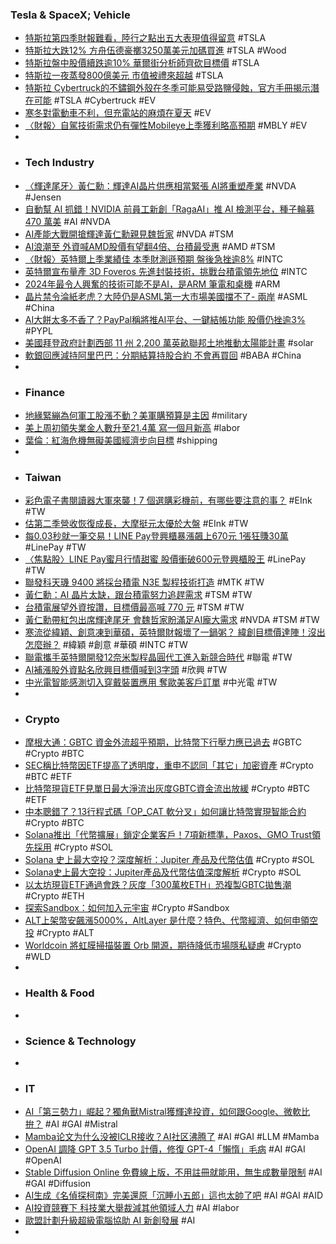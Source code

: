 ### Tesla & SpaceX; Vehicle
- [特斯拉第四季財報難看，陸行之點出五大表現值得留意](https://finance.technews.tw/2024/01/25/teslas-fourth-quarter-earnings-report-looks-ugly/) #TSLA
- [特斯拉大跌12% 方舟伍德豪擲3250萬美元加碼買進](https://news.cnyes.com/news/id/5438108) #TSLA #Wood
- [特斯拉盤中股價續跌逾10% 華爾街分析師齊砍目標價](https://news.cnyes.com/news/id/5437842) #TSLA
- [特斯拉一夜蒸發800億美元 市值被禮來超越](https://news.cnyes.com/news/id/5437888) #TSLA
- [特斯拉 Cybertruck的不鏽鋼外殼在冬季可能易受路鹽侵蝕，官方手冊揭示潛在可能](https://www.kocpc.com.tw/archives/531617) #TSLA #Cybertruck #EV
- [寒冬對電動車不利，但充電站的麻煩在夏天](https://technews.tw/2024/01/26/winter-is-bad-for-ev-but-summer-is-worse/) #EV
- [〈財報〉自駕技術需求仍有彈性Mobileye上季獲利略高預期](https://news.cnyes.com/news/id/5437744) #MBLY #EV
-
- ### Tech Industry
- [〈輝達尾牙〉黃仁勳：輝達AI晶片供應相當緊張 AI將重塑產業](https://news.cnyes.com/news/id/5437645) #NVDA #Jensen
- [自動幫 AI 抓錯！NVIDIA 前員工新創「RagaAI」推 AI 檢測平台，種子輪募 470 萬美](https://www.inside.com.tw/article/34014-ragaai) #AI #NVDA
- [AI產能大戰開搶輝達黃仁勳親見魏哲家](https://www.ctee.com.tw/news/20240126700038-439901) #NVDA #TSM
- [AI浪潮至 外資喊AMD股價有望翻4倍、台積最受惠](https://www.moneydj.com/kmdj/news/newsviewer.aspx?a=baca4eff-38fe-4e3a-94f0-11ec9f052c47) #AMD #TSM
- [〈財報〉英特爾上季業績佳 本季財測遜預期 盤後急挫逾8%](https://news.cnyes.com/news/id/5437877) #INTC
- [英特爾宣布量產 3D Foveros 先進封裝技術，挑戰台積電領先地位](https://technews.tw/2024/01/25/intel-announces-mass-production-of-3d-foveros-advanced-packaging-technology/) #INTC
- [2024年最令人興奮的技術可能不是AI，是ARM 筆電和桌機](https://www.techbang.com/posts/112763-probably-the-most-exciting-technology-in-2024-is-ai) #ARM
- [晶片禁令淪紙老虎？大陸仍是ASML第一大市場美國擋不了- 兩岸](https://www.ctee.com.tw/news/20240126701159-430801) #ASML #China
- [AI大餅太多不香了？PayPal稱將推AI平台、一鍵結帳功能 股價仍挫逾3%](https://news.cnyes.com/news/id/5437891) #PYPL
- [美國拜登政府計劃西部 11 州 2,200 萬英畝聯邦土地推動太陽能計畫](https://technews.tw/2024/01/26/us-boosts-solar-power-plan-to-add-11-more-western-states/) #solar
- [軟銀回應減持阿里巴巴：分期結算持股合約 不會再買回](https://m.cnyes.com/news/id/5437768) #BABA #China
-
- ### Finance
- [地緣緊繃為何軍工股漲不動？美軍購預算是主因](https://finance.technews.tw/2024/01/25/global-threats-are-rising-defense-stocks-are-not/) #military
- [美上周初領失業金人數升至21.4萬 寫一個月新高](https://news.cnyes.com/news/id/5437682) #labor
- [葉倫：紅海危機無礙美國經濟步向目標](https://news.cnyes.com/news/id/5437890) #shipping
-
- ### Taiwan
- [彩色電子書閱讀器大軍來襲！7 個選購彩機前，有哪些要注意的事？](https://www.techbang.com/posts/112698-the-army-of-color-e-book-readers-is-coming7-what-should-i-pay.amp) #EInk #TW
- [估第二季營收恢復成長，大摩挺元太優於大盤](https://finance.technews.tw/2024/01/26/e-ink-share-target-price-217/) #EInk #TW
- [每0.03秒就一筆交易！LINE Pay登興櫃暴漲飆上670元 1張狂賺30萬](https://www.wealth.com.tw/articles/97123b3b-1f72-429c-bf4d-16c1ce0705a1) #LinePay #TW
- [〈焦點股〉LINE Pay蜜月行情甜蜜 股價衝破600元登興櫃股王](https://news.cnyes.com/news/id/5437975) #LinePay #TW
- [聯發科天璣 9400 將採台積電 N3E 製程技術打造](https://finance.technews.tw/2024/01/26/mediatek-dimensity-9400-will-be-built-using-tsmc-n3e-process-technology/) #MTK #TW
- [黃仁勳：AI 晶片太缺，跟台積電努力追趕需求](https://technews.tw/2024/01/26/jensen-huang-ai-chip-tsmc/) #TSM #TW
- [台積電展望外資按讚，目標價最高喊 770 元](https://finance.technews.tw/2024/01/22/tsmc-foreign-investment-target-price/) #TSM #TW
- [黃仁勳帶紅包出席輝達尾牙 會魏哲家盼滿足AI龐大需求](https://www.cna.com.tw/news/afe/202401250332.aspx) #NVDA #TSM #TW
- [寒流從緯穎、創意凍到華碩，英特爾財報壞了一鍋粥？ 緯創目標價達陣！沒出怎麼辦？](https://m.cnyes.com/news/id/5438198) #緯穎 #創意 #華碩 #INTC #TW
- [聯電攜手英特爾開發12奈米製程晶圓代工進入新競合時代](https://news.cnyes.com/news/id/5437765) #聯電 #TW
- [AI補漲股外資點名欣興目標價喊到3字頭](https://www.ctee.com.tw/news/20240125701888-430201) #欣興 #TW
- [中光電智能感測切入穿戴裝置應用 奪歐美客戶訂單](https://news.cnyes.com/news/id/5437538) #中光電 #TW
-
- ### Crypto
- [摩根大通：GBTC 資金外流超乎預期，比特幣下行壓力應已過去](https://abmedia.io/jpmorgan-report-gbtc-caused-btc-downside-pressure-is-pass) #GBTC #Crypto #BTC
- [SEC稱比特幣因ETF提高了透明度，重申不認同「其它」加密資產](https://abmedia.io/gary-gensler-praises-bitcoin-spot-etf) #Crypto #BTC #ETF
- [比特幣現貨ETF見單日最大淨流出灰度GBTC資金流出放緩](https://news.cnyes.com/news/id/5438094) #Crypto #BTC #ETF
- [中本聰錯了？13行程式碼「OP_CAT 軟分叉」如何讓比特幣實現智能合約](https://www.blocktempo.com/will-bitcoin-implement-smart-contracts/) #Crypto #BTC
- [Solana推出「代幣擴展」鎖定企業客戶！7項新標準，Paxos、GMO Trust領先採用](https://www.blocktempo.com/solana-launches-the-latest-token-standard-token-extensions/) #Crypto #SOL
- [Solana 史上最大空投？深度解析：Jupiter 產品及代幣估值](https://blockcast.it/2024/01/25/everything-you-need-to-know-about-jupiter-airdrop/) #Crypto #SOL
- [Solana史上最大空投：Jupiter產品及代幣估值深度解析](https://www.blocktempo.com/solana-biggesst-airdrop-jupiter-items-and-tokenomics/) #Crypto #SOL
- [以太坊現貨ETF通過會跌？灰度「300萬枚ETH」恐複製GBTC拋售潮](https://www.blocktempo.com/will-eth-fall-after-the-adoption-of-ethereum-spot-etf/) #Crypto #ETH
- [探索Sandbox：如何加入元宇宙](https://www.gate.io/zh-tw/learn/articles/what-is-the-sandbox-how-to-join-the-metaverse/1599) #Crypto #Sandbox
- [ALT上架幣安飆漲5000%，AltLayer 是什麼？特色、代幣經濟、如何申領空投](https://www.blocktempo.com/alt-is-listed-on-binance-and-rises-above-5000-percent/) #Crypto #ALT
- [Worldcoin 將虹膜掃描裝置 Orb 開源，期待降低市場隱私疑慮](https://abmedia.io/worldcoin-open-source-iris-scanning-device) #Crypto #WLD
-
- ### Health & Food
-
- ### Science & Technology
-
- ### IT
- [AI「第三勢力」崛起？獨角獸Mistral獲輝達投資，如何跟Google、微軟比拚？](https://www.bnext.com.tw/article/78223/ai-unicorn-mistral) #AI #GAI #Mistral
- [Mamba论文为什么没被ICLR接收？AI社区沸腾了](https://www.jiqizhixin.com/articles/2024-01-26-4) #AI #GAI #LLM #Mamba
- [OpenAI 調降 GPT 3.5 Turbo 計價，修復 GPT-4「懶惰」毛病](https://technews.tw/2024/01/26/openai-drops-prices-and-fixes-lazy-gpt-4/) #AI #GAI #OpenAI
- [Stable Diffusion Online 免費線上版，不用註冊就能用，無生成數量限制](https://www.kocpc.com.tw/archives/531512) #AI #GAI #Diffusion
- [AI生成《名偵探柯南》完美還原「沉睡小五郎」這也太帥了吧](https://news.gamme.com.tw/1765333) #AI #GAI #AID
- [AI投資競賽下 科技業大舉裁減其他領域人力](https://news.cnyes.com/news/id/5437904) #AI #labor
- [歐盟計劃升級超級電腦協助 AI 新創發展](https://technews.tw/2024/01/26/eu-wants-to-upgrade-its-supercomputers-to-support-generative-ai-startups/) #AI
-